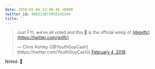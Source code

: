 ```yaml
---
date: 2018-02-04 13:49:46 +0000
twitter_id: 960223872955142144
title: ''
---
```


<blockquote class="twitter-tweet"><p lang="en" dir="ltr">Just FYI, we’ve all voted and this:🔰 is the official emoji of <a href="https://twitter.com/gvlfc?ref_src=twsrc%5Etfw">[@gvlfc](https://twitter.com/gvlfc)</a></p>&mdash; Chris Ashley ([@YouthGuyCash](https://twitter.com/YouthGuyCash)) <a href="https://twitter.com/YouthGuyCash/status/960214646375501824?ref_src=twsrc%5Etfw">February 4, 2018</a></blockquote>
<script async src="https://platform.twitter.com/widgets.js" charset="utf-8"></script>

Noted.  🔰
